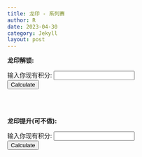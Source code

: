 ```yaml
---
title: 龙印 - 系列赛
author: R
date: 2023-04-30
category: Jekyll
layout: post
---
```


**龙印解锁:**
<form>
  <label for="PointsUnlock">输入你现有积分:</label>
  <input type="number" id="PointsUnlock" name="PointsUnlock">
  <br>
  <button type="button" onclick="calculateHoursUnlock()">Calculate</button>
</form>

<div id="ResultUnlock"></div>

<script>
function calculateHoursUnlock() {
  var points = document.getElementById("PointsUnlock").value;
  var HoursUnlock = (6000 - PointsUnlock)/20;
  document.getElementById("ResultUnlock").textContent = "还需要使用加速 " + HoursUnlock + "小时";
}
</script>

<br>
<br>


**龙印提升(可不做):**
<form>
  <label for="points_upgrade">输入你现有积分:</label>
  <input type="number" id="points_upgrade" name="points_upgrade">
  <br>
  <button type="button" onclick="calculate_turtle_upgrade()">Calculate</button>
</form>

<div id="result_upgrade"></div>

<script>
function calculate_turtle_upgrade() {
  var points = document.getElementById("points_upgrade").value;
  var turtle_upgrade = (10000 - points_upgrade)/150;
  document.getElementById("result_upgrade").textContent = "还需要使用黄金龟 " + turtle_upgrade + "个";
}
</script>

<br>
<br>
